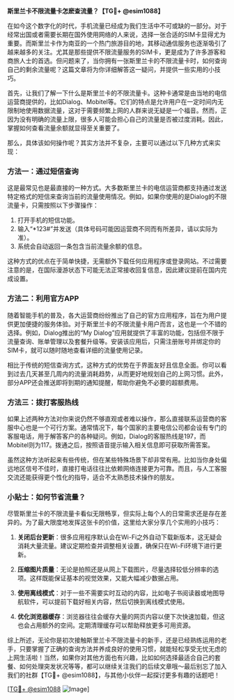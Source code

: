 **斯里兰卡不限流量卡怎麽查流量？【TG💪+ @esim1088】**

在如今这个数字化的时代，手机流量已经成为我们生活中不可或缺的一部分。对于经常出国或者需要长期在国外使用网络的人来说，选择一张合适的SIM卡显得尤为重要。而斯里兰卡作为南亚的一个热门旅游目的地，其移动通信服务也逐渐吸引了越来越多的关注。尤其是那些提供不限流量服务的SIM卡，更是成为了许多游客和商旅人士的首选。但问题来了，当你拥有一张斯里兰卡的不限流量卡时，如何查询自己的剩余流量呢？这篇文章将为你详细解答这一疑问，并提供一些实用的小技巧。

首先，让我们了解一下什么是斯里兰卡的不限流量卡。这种卡通常是由当地的电信运营商提供的，比如Dialog、Mobitel等。它们的特点是允许用户在一定时间内无限制地使用数据流量，这对于需要频繁上网的人群来说无疑是一个福音。然而，正因为没有明确的流量上限，很多人可能会担心自己的流量是否被过度消耗。因此，掌握如何查看流量余额就显得至关重要了。

那么，具体该如何操作呢？其实方法并不复杂，主要可以通过以下几种方式来实现：

### 方法一：通过短信查询
这是最常见也是最直接的一种方式。大多数斯里兰卡的电信运营商都支持通过发送特定格式的短信来查询当前的流量使用情况。例如，如果你使用的是Dialog的不限流量卡，只需按照以下步骤操作：
1. 打开手机的短信功能。
2. 输入“*123#”并发送（具体号码可能因运营商不同而有所差异，请以实际为准）。
3. 系统会自动返回一条包含当前流量余额的信息。

这种方式的优点在于简单快捷，无需额外下载任何应用程序或登录网站。不过需要注意的是，在国际漫游状态下可能无法正常接收回复信息，因此建议提前在国内完成设置。

### 方法二：利用官方APP
随着智能手机的普及，各大运营商纷纷推出了自己的官方应用程序，旨在为用户提供更加便捷的服务体验。对于斯里兰卡的不限流量卡用户而言，这也是一个不错的选择。例如，Dialog推出的“My Dialog”应用就提供了丰富的功能，包括但不限于流量查询、账单管理以及套餐升级等。安装该应用后，只需注册账号并绑定你的SIM卡，就可以随时随地查看详细的流量使用记录。

相比于传统的短信查询方式，这种方式的优势在于界面友好且信息全面。你可以看到过去几天甚至几周内的流量消耗趋势，从而更好地规划自己的上网习惯。此外，部分APP还会推送即将到期的通知提醒，帮助你避免不必要的超额费用。

### 方法三：拨打客服热线
如果上述两种方法对你来说仍然不够直观或者难以操作，那么直接联系运营商的客服中心也是一个可行方案。通常情况下，每个国家的主要电信公司都会设有专门的客服电话，用于解答客户的各种疑问。例如，Dialog的客服热线是197，而Mobitel则为117。拨通之后，按照语音提示输入相关信息即可获取所需答案。

虽然这种方法听起来有些传统，但在某些特殊场景下却非常有用。比如当你身处偏远地区信号不佳时，直接打电话往往比依赖网络连接更为可靠。而且，与人工客服交流还能获得更个性化的指导，适合不太熟悉技术操作的朋友。

### 小贴士：如何节省流量？
尽管斯里兰卡的不限流量卡看似无限畅享，但实际上每个人的日常需求还是存在差异的。为了最大限度地发挥这张卡的价值，这里给大家分享几个实用的小技巧：

1. **关闭后台更新**：很多应用程序默认会在Wi-Fi之外自动下载新版本，这无疑会消耗大量流量。建议定期检查并调整相关设置，确保只在Wi-Fi环境下进行更新。
   
2. **压缩图片质量**：无论是拍照还是从网上下载图片，尽量选择较低分辨率的选项。这样既能保证基本的视觉效果，又能大幅减少数据占用。

3. **使用离线模式**：对于一些不需要实时互动的内容，比如电子书阅读器或地图导航软件，可以提前下载好相关内容，然后切换到离线模式使用。

4. **优化浏览器缓存**：浏览器往往会缓存大量的网页内容以便下次快速加载，但这也会占用额外的空间。定期清理缓存可以帮助释放更多可用资源。

综上所述，无论你是初次接触斯里兰卡不限流量卡的新手，还是已经熟练运用的老手，只要掌握了正确的查询方法并养成良好的使用习惯，就能轻松享受无忧无虑的上网生活啦！当然，如果你对其他方面也有兴趣，比如如何选择最适合自己的套餐、如何处理突发状况等等，都可以继续关注我们的后续文章哦～最后别忘了加入我们的社群【TG💪+ @esim1088】，与其他小伙伴一起探讨更多有趣的话题吧！

[[TG💪+ @esim1088](https://t.me/s/esim1088) ![Image](https://i.postimg.cc/4NQfJmqS/Snipaste-2025-05-13-00-14-12.png)]